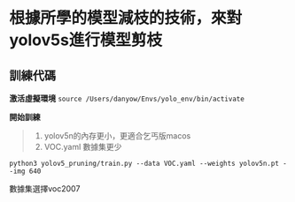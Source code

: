# 根據所學的模型減枝的技術，來對yolov5s進行模型剪枝

## 訓練代碼
**激活虛擬環境**
```source /Users/danyow/Envs/yolo_env/bin/activate```


**開始訓練**
> 1. yolov5n的內存更小，更適合乞丐版macos
> 2. VOC.yaml 數據集更少

```python3 yolov5_pruning/train.py --data VOC.yaml --weights yolov5n.pt --img 640```

數據集選擇voc2007

